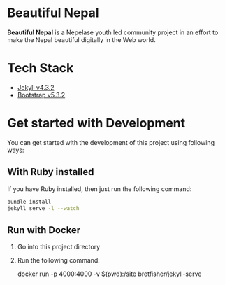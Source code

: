 # Beautiful Nepal 

__Beautiful Nepal__ is a Nepelase youth led community project in an effort to make the Nepal beautiful digitally in the Web world.

# Tech Stack

- [Jekyll v4.3.2](https://jekyllrb.com/)
- [Bootstrap v5.3.2](https://getbootstrap.com/docs/5.3/getting-started/introduction/)

# Get started with Development

You can get started with the development of this project using following ways:

## With Ruby installed

If you have Ruby installed, then just run the following command:

```sh
bundle install
jekyll serve -l --watch
```

## Run with Docker

1. Go into this project directory
2. Run the following command:
  
   docker run -p 4000:4000 -v $(pwd):/site bretfisher/jekyll-serve

